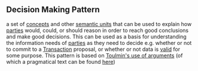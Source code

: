 ## Decision Making Pattern

a set of <a href="https://essif-lab.github.io/framework/docs/terms/concept" hovertext="Concept: the ideas/thoughts behind a classification of Entities (what makes Entities in that class 'the same').">concepts</a> and other <a href="https://tno-terminology-design.github.io/tev2-specifications/docs/terms/semantic-unit" hovertext="a basic building block of meaning or representation that exists within the 'mind' of a party, e.g., a concept, relation, or property. Parties use terms (words/phrases) to refer to these intangible building blocks.">semantic units</a> that can be used to explain how <a href="https://essif-lab.github.io/framework/docs/terms/party" hovertext="Party: an Entity that sets its Objectives, maintains its Knowledge, and uses that Knowledge to pursue its Objectives in an autonomous (sovereign) manner. Humans and Organizations are the typical examples.">parties</a> would, could, or should reason in order to reach good conclusions and make good decisions. This can be used as a basis for understanding the information needs of <a href="https://essif-lab.github.io/framework/docs/terms/party" hovertext="Party: an Entity that sets its Objectives, maintains its Knowledge, and uses that Knowledge to pursue its Objectives in an autonomous (sovereign) manner. Humans and Organizations are the typical examples.">parties</a> as they need to decide e.g. whether or not to commit to a <a href="https://essif-lab.github.io/framework/docs/terms/transaction" hovertext="Transaction: the exchange of goods, services, funds, or data between some Parties (called Participants of the Transaction).">Transaction</a> proposal, or whether or not data is <a href="https://essif-lab.github.io/framework/docs/terms/validate" hovertext="Validate/validation of data: the act, by or on behalf of a Party, of determining whether or not that data is valid to be used for some specific purpose(s) of that Party.">valid</a> for some purpose. This pattern is based on <a href="https://www.cambridge.org/core/books/uses-of-argument/26CF801BC12004587B66778297D5567C" target="_blank" rel="noopener noreferrer">Toulmin's use of arguments</a> (of which a pragmatical text can be found <a href="https://owl.purdue.edu/owl/general_writing/academic_writing/historical_perspectives_on_argumentation/toulmin_argument.html" target="_blank" rel="noopener noreferrer">here</a>)


